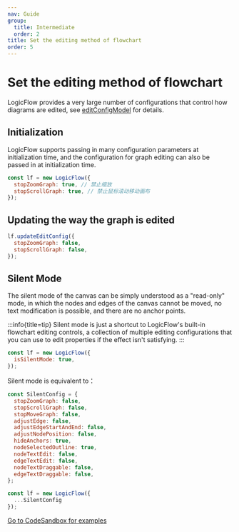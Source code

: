 ```yaml
---
nav: Guide
group:
  title: Intermediate
  order: 2
title: Set the editing method of flowchart
order: 5
---
```

# Set the editing method of flowchart

LogicFlow provides a very large number of configurations that control how diagrams are edited, see [editConfigModel](/en-US/api/edit-config-model-api) for details.

## Initialization

LogicFlow supports passing in many configuration parameters at initialization time, and the configuration for graph editing can also be passed in at initialization time.

```jsx | pure
const lf = new LogicFlow({
  stopZoomGraph: true, // 禁止缩放
  stopScrollGraph: true, // 禁止鼠标滚动移动画布
});
```

## Updating the way the graph is edited

```jsx | pure
lf.updateEditConfig({
  stopZoomGraph: false,
  stopScrollGraph: false,
});
```

## Silent Mode

The silent mode of the canvas can be simply understood as a "read-only" mode, in which the nodes and edges of the canvas cannot be moved, no text modification is possible, and there are no anchor points.

:::info{title=tip}
Silent mode is just a shortcut to LogicFlow's built-in flowchart editing controls, a collection of multiple editing configurations that you can use to edit properties if the effect isn't satisfying.
:::

```jsx | pure
const lf = new LogicFlow({
  isSilentMode: true,
});
```

Silent mode is equivalent to：

```jsx | pure
const SilentConfig = {
  stopZoomGraph: false,
  stopScrollGraph: false,
  stopMoveGraph: false,
  adjustEdge: false,
  adjustEdgeStartAndEnd: false,
  adjustNodePosition: false,
  hideAnchors: true,
  nodeSelectedOutline: true,
  nodeTextEdit: false,
  edgeTextEdit: false,
  nodeTextDraggable: false,
  edgeTextDraggable: false,
};

const lf = new LogicFlow({
  ...SilentConfig
});
```

<a href="https://codesandbox.io/embed/pedantic-microservice-db76o?fontsize=14&hidenavigation=1&theme=dark&view=preview"> Go to CodeSandbox for examples </a>
